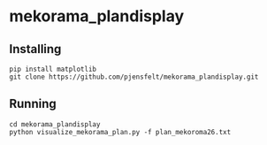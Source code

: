 # mekorama_plandisplay

## Installing
```
pip install matplotlib
git clone https://github.com/pjensfelt/mekorama_plandisplay.git
```

## Running
```
cd mekorama_plandisplay
python visualize_mekorama_plan.py -f plan_mekoroma26.txt 
```
